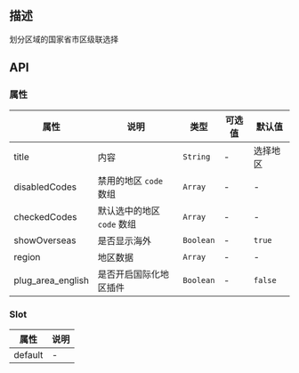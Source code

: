 ## 描述

划分区域的国家省市区级联选择

## API

### 属性
属性 | 说明 | 类型 | 可选值 | 默认值
---|---|---|---|---
title | 内容 | `String` | - | 选择地区
disabledCodes | 禁用的地区 `code` 数组 | `Array` | - | -
checkedCodes | 默认选中的地区 `code` 数组 | `Array` | - | -
showOverseas | 是否显示海外 | `Boolean` | - | `true`
region | 地区数据 | `Array` | - | -
plug_area_english | 是否开启国际化地区插件 | `Boolean` | - | `false`

### Slot
属性 | 说明
---|---
default | -
